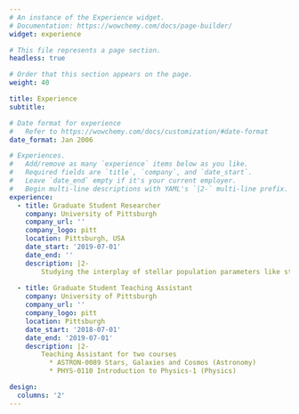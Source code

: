 ```yaml
---
# An instance of the Experience widget.
# Documentation: https://wowchemy.com/docs/page-builder/
widget: experience

# This file represents a page section.
headless: true

# Order that this section appears on the page.
weight: 40

title: Experience
subtitle:

# Date format for experience
#   Refer to https://wowchemy.com/docs/customization/#date-format
date_format: Jan 2006

# Experiences.
#   Add/remove as many `experience` items below as you like.
#   Required fields are `title`, `company`, and `date_start`.
#   Leave `date_end` empty if it's your current employer.
#   Begin multi-line descriptions with YAML's `|2-` multi-line prefix.
experience:
  - title: Graduate Student Researcher 
    company: University of Pittsburgh 
    company_url: ''
    company_logo: pitt
    location: Pittsburgh, USA
    date_start: '2019-07-01'
    date_end: ''
    description: |2-
        Studying the interplay of stellar population parameters like stellar metallicity, light-weighted ages and dust attenuation with morphology, feedback processes and environment of LEGA-C galaxies. Also studying recovery of their star-formation histories. 
        
  - title: Graduate Student Teaching Assistant
    company: University of Pittsburgh 
    company_url: ''
    company_logo: pitt
    location: Pittsburgh
    date_start: '2018-07-01'
    date_end: '2019-07-01'
    description: |2- 
        Teaching Assistant for two courses
          * ASTRON-0089 Stars, Galaxies and Cosmos (Astronomy) 
          * PHYS-0110 Introduction to Physics-1 (Physics)

design:
  columns: '2'
---
```

